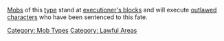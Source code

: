 [Mobs](:Category:_Mobs.md "wikilink") of this
[type](:Category:_Mob_Types.md "wikilink") stand at [executioner's
blocks](Executioner's_Block_Rooms.md "wikilink") and will execute
[outlawed](Outlaw_Flag.md "wikilink")
[characters](:Category:_Characters.md "wikilink") who have been
sentenced to this fate.

[Category: Mob Types](Category:_Mob_Types "wikilink") [Category: Lawful
Areas](Category:_Lawful_Areas "wikilink")
